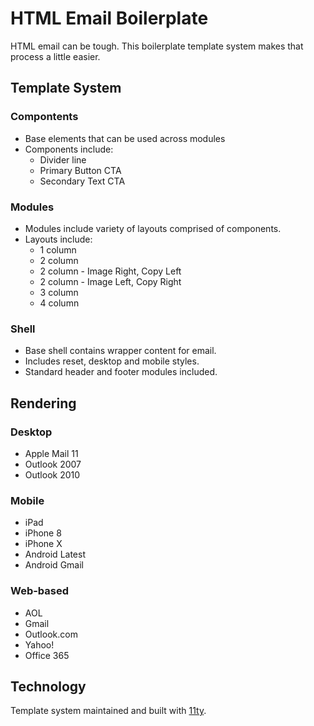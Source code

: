 HTML Email Boilerplate
======================

HTML email can be tough. This boilerplate template system makes that process a little easier. 

## Template System

### Compontents
* Base elements that can be used across modules
* Components include:
  * Divider line
  * Primary Button CTA
  * Secondary Text CTA

### Modules
* Modules include variety of layouts comprised of components.
* Layouts include:
  * 1 column
  * 2 column
  * 2 column - Image Right, Copy Left
  * 2 column - Image Left, Copy Right
  * 3 column
  * 4 column

### Shell
* Base shell contains wrapper content for email.
* Includes reset, desktop and mobile styles.
* Standard header and footer modules included.

## Rendering

### Desktop
* Apple Mail 11
* Outlook 2007
* Outlook 2010

### Mobile
* iPad
* iPhone 8
* iPhone X
* Android Latest
* Android Gmail

### Web-based
* AOL
* Gmail
* Outlook.com
* Yahoo!
* Office 365

## Technology
Template system maintained and built with [11ty](https://www.11ty.io/).